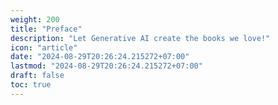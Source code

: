```yaml
---
weight: 200
title: "Preface"
description: "Let Generative AI create the books we love!"
icon: "article"
date: "2024-08-29T20:26:24.215272+07:00"
lastmod: "2024-08-29T20:26:24.215272+07:00"
draft: false
toc: true
---
```

